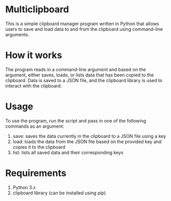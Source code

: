 # Multiclipboard
This is a simple clipboard manager program written in Python that allows users to save and load data to and from the clipboard using command-line arguments.

# How it works
The program reads in a command-line argument and based on the argument, either saves, loads, or lists data that has been copied to the clipboard. Data is saved to a JSON file, and the clipboard library is used to interact with the clipboard.

# Usage
To use the program, run the script and pass in one of the following commands as an argument:

1. save: saves the data currently in the clipboard to a JSON file using a key
2. load: loads the data from the JSON file based on the provided key and copies it to the clipboard
3. list: lists all saved data and their corresponding keys
# Requirements
1. Python 3.x
2. clipboard library (can be installed using pip)
